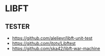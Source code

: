 # LIBFT
<!--This project is about coding a C library -->

## TESTER
- https://github.com/alelievr/libft-unit-test
- https://github.com/jtoty/Libftest
- https://github.com/ska42/libft-war-machine 
